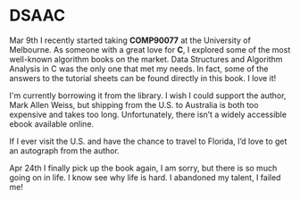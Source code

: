 # DSAAC
Mar 9th
I recently started taking **COMP90077** at the University of Melbourne. As someone with a great love for **C**, I explored some of the most well-known algorithm books on the market. Data Structures and Algorithm Analysis in C was the only one that met my needs. In fact, some of the answers to the tutorial sheets can be found directly in this book. I love it!

I'm currently borrowing it from the library. I wish I could support the author, Mark Allen Weiss, but shipping from the U.S. to Australia is both too expensive and takes too long. Unfortunately, there isn’t a widely accessible ebook available online.

If I ever visit the U.S. and have the chance to travel to Florida, I’d love to get an autograph from the author.

Apr 24th
I finally pick up the book again, I am sorry, but there is so much going on in
life. I know see why life is hard. 
I abandoned my talent, I failed me!
